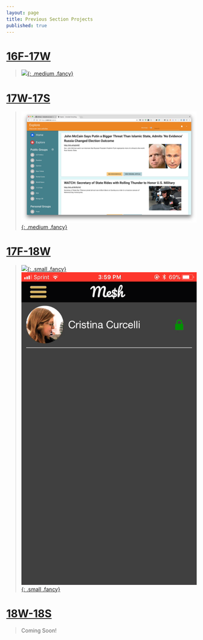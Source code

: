 ```yaml
---
layout: page
title: Previous Section Projects
published: true
---
```




# [16F-17W](16f-17w) #

> [![](16f-17w/img/music_game_demo.gif){: .medium .fancy}](16f-17w)

# [17W-17S](17w-17s) #

> [![](17w-17s/img/notist.jpg){: .medium .fancy}](17w-17s)

# [17F-18W](17f-18w) #

> [![](17f-18w/img/miam-feed.gif){: .small .fancy}](17f-18w)
> [![](17f-18w/img/meshcash-ReceivingPaymentRequest.gif){: .small .fancy}](17f-18w)

# [18W-18S](#) #

> Coming Soon!
